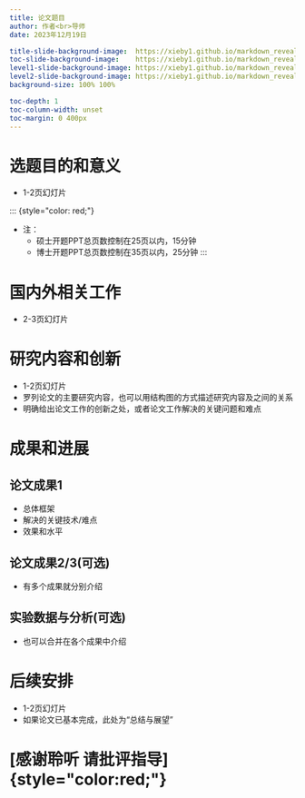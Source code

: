 ```yaml
---
title: 论文题目
author: 作者<br>导师
date: 2023年12月19日

title-slide-background-image:  https://xieby1.github.io/markdown_revealjs/themes/ict_mtrc_proposal/title_4x3.png
toc-slide-background-image:    https://xieby1.github.io/markdown_revealjs/themes/ict_mtrc_proposal/slide_4x3.png
level1-slide-background-image: https://xieby1.github.io/markdown_revealjs/themes/ict_mtrc_proposal/slide_4x3.png
level2-slide-background-image: https://xieby1.github.io/markdown_revealjs/themes/ict_mtrc_proposal/slide_4x3.png
background-size: 100% 100%

toc-depth: 1
toc-column-width: unset
toc-margin: 0 400px
---
```


# 选题目的和意义

* 1-2页幻灯片

::: {style="color: red;"}
* 注：
  * 硕士开题PPT总页数控制在25页以内，15分钟
  * 博士开题PPT总页数控制在35页以内，25分钟
:::

# 国内外相关工作

* 2-3页幻灯片

# 研究内容和创新

* 1-2页幻灯片
* 罗列论文的主要研究内容，也可以用结构图的方式描述研究内容及之间的关系
* 明确给出论文工作的创新之处，或者论文工作解决的关键问题和难点

# 成果和进展

## 论文成果1

* 总体框架
* 解决的关键技术/难点
* 效果和水平

## 论文成果2/3(可选)

* 有多个成果就分别介绍

## 实验数据与分析(可选)

* 也可以合并在各个成果中介绍

# 后续安排

* 1-2页幻灯片
* 如果论文已基本完成，此处为“总结与展望”

# [感谢聆听 请批评指导]{style="color:red;"}

<style>
#title-slide .title  {font-weight: bold; color: white;}
#title-slide .author {font-weight: bold; color: white;}
#title-slide .date   {font-weight: bold; color: white;}
</style>

